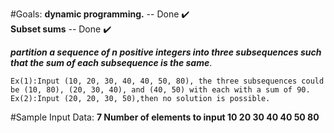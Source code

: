#Goals: 
  **dynamic programming.** -- Done :heavy_check_mark:  
  **Subset sums** -- Done :heavy_check_mark:  

  **_partition a sequence of n positive integers into three subsequences such that the sum of each subsequence is the
same_**. 

	Ex(1):Input (10, 20, 30, 40, 40, 50, 80), the three subsequences could be (10, 80), (20, 30, 40), and (40, 50) with each with a sum of 90.
	Ex(2):Input (20, 20, 30, 50),then no solution is possible.
	
#Sample Input Data:
      **7 Number of elements to input
	10
	20
	30
	40
	40
	50
	80**
	
